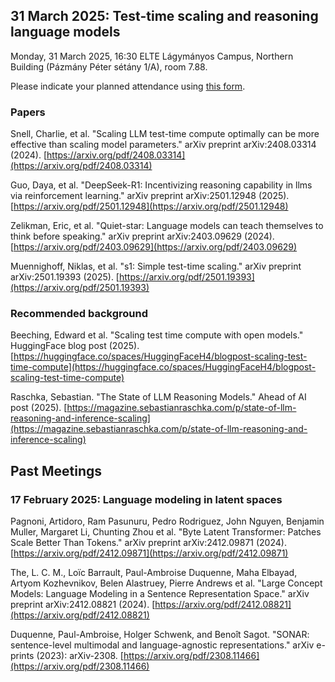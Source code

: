 ## 31 March 2025: Test-time scaling and reasoning language models

Monday, 31 March 2025, 16:30 ELTE Lágymányos Campus, Northern Building (Pázmány
Péter sétány 1/A), room 7.88.

Please indicate your planned attendance using [this form](https://forms.office.com/e/VkigdeF09F).

### Papers

Snell, Charlie, et al. "Scaling LLM test-time compute optimally can be more effective than scaling model parameters." arXiv preprint arXiv:2408.03314 (2024). [https://arxiv.org/pdf/2408.03314](https://arxiv.org/pdf/2408.03314)

Guo, Daya, et al. "DeepSeek-R1: Incentivizing reasoning capability in llms via reinforcement learning." arXiv preprint arXiv:2501.12948 (2025). [https://arxiv.org/pdf/2501.12948](https://arxiv.org/pdf/2501.12948)

Zelikman, Eric, et al. "Quiet-star: Language models can teach themselves to think before speaking." arXiv preprint arXiv:2403.09629 (2024). [https://arxiv.org/pdf/2403.09629](https://arxiv.org/pdf/2403.09629)

Muennighoff, Niklas, et al. "s1: Simple test-time scaling." arXiv preprint arXiv:2501.19393 (2025). [https://arxiv.org/pdf/2501.19393](https://arxiv.org/pdf/2501.19393)
### Recommended background

Beeching, Edward et al. "Scaling test time compute with open models." HuggingFace blog post (2025). [https://huggingface.co/spaces/HuggingFaceH4/blogpost-scaling-test-time-compute](https://huggingface.co/spaces/HuggingFaceH4/blogpost-scaling-test-time-compute)

Raschka, Sebastian. "The State of LLM Reasoning Models." Ahead of AI post (2025). [https://magazine.sebastianraschka.com/p/state-of-llm-reasoning-and-inference-scaling](https://magazine.sebastianraschka.com/p/state-of-llm-reasoning-and-inference-scaling)

## Past Meetings

### 17 February 2025: Language modeling in latent spaces

Pagnoni, Artidoro, Ram Pasunuru, Pedro Rodriguez, John Nguyen, Benjamin Muller,
Margaret Li, Chunting Zhou et al. "Byte Latent Transformer: Patches Scale Better
Than Tokens." arXiv preprint arXiv:2412.09871 (2024). [https://arxiv.org/pdf/2412.09871](https://arxiv.org/pdf/2412.09871)

The, L. C. M., Loïc Barrault, Paul-Ambroise Duquenne, Maha Elbayad, Artyom
Kozhevnikov, Belen Alastruey, Pierre Andrews et al. "Large Concept Models:
Language Modeling in a Sentence Representation Space." arXiv preprint
arXiv:2412.08821 (2024). [https://arxiv.org/pdf/2412.08821](https://arxiv.org/pdf/2412.08821)

Duquenne, Paul-Ambroise, Holger Schwenk, and Benoît Sagot. "SONAR:
sentence-level multimodal and language-agnostic representations." arXiv e-prints
(2023): arXiv-2308. [https://arxiv.org/pdf/2308.11466](https://arxiv.org/pdf/2308.11466)



